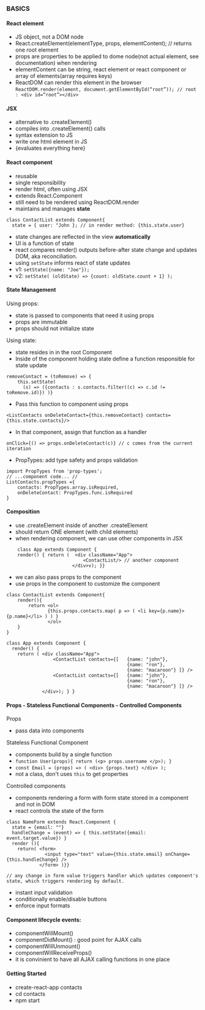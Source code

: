 ### BASICS

#### React element

- JS object, not a DOM node
- React.createElement(elementType, props, elementContent); // returns one root element
- props are properties to be applied to dome node(not actual element, see documentation) when rendering
- elementContent can be string, react element or react component or array of elements(array requires keys)
- ReactDOM can render this element in the browser
    ```ReactDOM.render(element, document.getElementById(“root”)); // root : <div id=“root”></div>```

#### JSX

- alternative to .createElement()
- compiles into .createElement() calls
- syntax extension to JS
- write one html element in JS
- {evaluates everything here}

#### React component

- reusable
- single responsibility
- render html, often using JSX
- extends React.Component
- still need to be rendered using ReactDOM.render
- maintains and manages **state**
```
class ContactList extends Component{
  state = { user: "John }; // in render method: {this.state.user} 
```
- state changes are reflected in the view **automatically**
- UI is a function of state
- react compares render() outputs before-after state change and updates DOM, aka reconciliation.
- using `setState` informs react of state updates
- v1: `setState({name: "Joe"});`
- v2: `setState( (oldState) => {count: oldState.count + 1} );`

#### State Management

Using props:
- state is passed to components that need it using props
- props are immutable
- props should not initialize state

Using state:
- state resides in in the root Component
- Inside of the component holding state define a function responsible for state update
```
removeContact = (toRemove) => {
    this.setState(
      (s) => ({contacts : s.contacts.filter((c) => c.id != toRemove.id)}) )}
```
- Pass this function to component using props
```
<ListContacts onDeleteContact={this.removeContact} contacts={this.state.contacts}/>
```
- In that component, assign that function as a handler
```
onClick={() => props.onDeleteContact(c)} // c comes from the current iteration
```
- PropTypes: add type safety and props validation
```
import PropTypes from 'prop-types'; 
// ...component code... //
ListContacts.propTypes ={ 
    contacts: PropTypes.array.isRequired,
    onDeleteContact: PropTypes.func.isRequired
}
```




#### Composition

- use .createElement inside of another .createElement
- should return ONE element (with child elements)
- when rendering component, we can use other components in JSX
```
    class App extends Component {
    render() { return (  <div className="App">
                 	  		<ContactList/> // another component
      			        </div>v); }}
```
- we can also pass props to the component
- use props in the component to customize the component

```
class ContactList extends Component{
    render(){
        return <ol>
               {this.props.contacts.map( p => ( <li key={p.name}> {p.name}</li> ) ) }
               </ol>
    }
}

class App extends Component {
  render() {
    return ( <div className="App">
                 <ContactList contacts={[   {name: "john"},
                                            {name: "ron"},
                                            {name: "macaroon"} ]} />
                 <ContactList contacts={[   {name: "john"},
                                            {name: "ron"},
                                            {name: "macaroon"} ]} />
             </div>); } }
```


#### Props - Stateless Functional Components - Controlled Components

Props
- pass data into components

Stateless Functional Component
- components build by a single function
- `function User(props){ return (<p> props.username </p>); }`
- `const Email = (props) => ( <div> {props.text} </div> );`
- not a class, don't uses `this` to get properties

Controlled components
- components rendering a form with form state stored in a component and not in DOM
- react controls the state of the form
```
class NameForm extends React.Component {
  state = {email: ""}
  handleChange = (event) => { this.setState({email: event.target.value}) } 
  render (){ 
    return( <form>
              <input type="text" value={this.state.email} onChange={this.handleChange} /> 
            </form> )}}
            
// any change in form value triggers handler which updates component's state, which triggers rendering by default.
```
- instant input validation
- conditionally enable/disable buttons
- enforce input formats

#### Component lifecycle events:

- componentWillMount()
- componentDidMount() : good point for AJAX calls
- componentWillUnmount()
- componentWillReceiveProps()
- it is convinient to have all AJAX calling functions in one place

#### Getting Started
- create-react-app contacts
- cd contacts
- npm start


